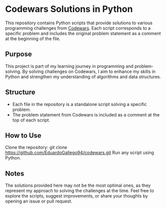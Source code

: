# Codewars Solutions in Python

This repository contains Python scripts that provide solutions to various programming challenges from [Codewars](https://www.codewars.com/). Each script corresponds to a specific problem and includes the original problem statement as a comment at the beginning of the file.

## Purpose

This project is part of my learning journey in programming and problem-solving. By solving challenges on Codewars, I aim to enhance my skills in Python and strengthen my understanding of algorithms and data structures.

## Structure

- Each file in the repository is a standalone script solving a specific problem.
- The problem statement from Codewars is included as a comment at the top of each script.

## How to Use

Clone the repository:
git clone https://github.com/EduardoGallego94/codewars.git
Run any script using Python.

## Notes
The solutions provided here may not be the most optimal ones, as they represent my approach to solving the challenges at the time.
Feel free to explore the scripts, suggest improvements, or share your thoughts by opening an issue or pull request.